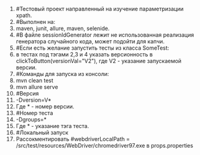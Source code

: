 1. #Тестовый проект направленный на изучение параметризации xpath.
2. #Выполнен на:
3. maven, junit, allure, maven, selenide.
4. #В файле sessionIdGenerator лежит не использованная реализация генератора случайного кода, может подойти для капчи.
5. #Если есть желание запустить тесты из класса SomeTest:
6. в тестах под тэгами 2,3 и 4 указать версионность в clickToButton(versionVal="V2"), где V2 - указание запускаемой версии.
7. #Команды для запуска из консоли: 
8. mvn clean test
9. mvn allure serve
10. #Версия
11. -Dversion=V*
12. Где * - номер версии.
13. #Номер теста
14. -Dgroups=*
15. Где * - указание тэга теста.
16. #Локальный запуск
17. Рассокментировать #webdriverLocalPath = /src/test/resources/WebDriver/chromedriver97.exe в props.properties
